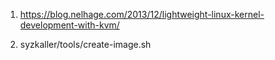1. https://blog.nelhage.com/2013/12/lightweight-linux-kernel-development-with-kvm/

2. syzkaller/tools/create-image.sh
